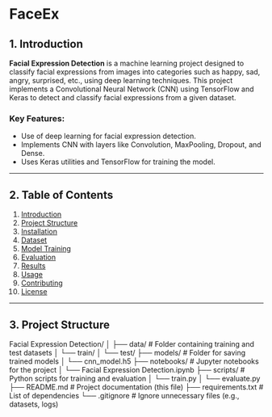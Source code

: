 # FaceEx
## 1. Introduction

**Facial Expression Detection** is a machine learning project designed to classify facial expressions from images into categories such as happy, sad, angry, surprised, etc., using deep learning techniques. This project implements a Convolutional Neural Network (CNN) using TensorFlow and Keras to detect and classify facial expressions from a given dataset.

### Key Features:
- Use of deep learning for facial expression detection.
- Implements CNN with layers like Convolution, MaxPooling, Dropout, and Dense.
- Uses Keras utilities and TensorFlow for training the model.

---

## 2. Table of Contents

1. [Introduction](#1-introduction)
2. [Project Structure](#3-project-structure)
3. [Installation](#4-installation)
4. [Dataset](#5-dataset)
5. [Model Training](#6-model-training)
6. [Evaluation](#7-evaluation)
7. [Results](#8-results)
8. [Usage](#9-usage)
9. [Contributing](#10-contributing)
10. [License](#11-license)

---

## 3. Project Structure

Facial Expression Detection/ │ ├── data/ # Folder containing training and test datasets │ └── train/ │ └── test/ ├── models/ # Folder for saving trained models │ └── cnn_model.h5 ├── notebooks/ # Jupyter notebooks for the project │ └── Facial Expression Detection.ipynb ├── scripts/ # Python scripts for training and evaluation │ └── train.py │ └── evaluate.py ├── README.md # Project documentation (this file) ├── requirements.txt # List of dependencies └── .gitignore # Ignore unnecessary files (e.g., datasets, logs)
